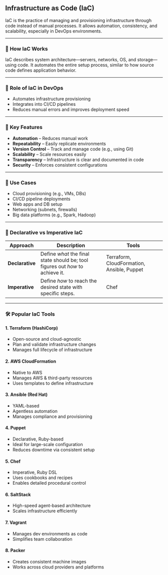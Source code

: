 ## **Infrastructure as Code (IaC)**

IaC is the practice of managing and provisioning infrastructure through code instead of manual processes. It allows automation, consistency, and scalability, especially in DevOps environments.

---

### 🔧 **How IaC Works**

IaC describes system architecture—servers, networks, OS, and storage—using code. It automates the entire setup process, similar to how source code defines application behavior.

---

### 🔄 **Role of IaC in DevOps**

* Automates infrastructure provisioning
* Integrates into CI/CD pipelines
* Reduces manual errors and improves deployment speed

---

### 🌟 **Key Features**

* **Automation** – Reduces manual work
* **Repeatability** – Easily replicate environments
* **Version Control** – Track and manage code (e.g., using Git)
* **Scalability** – Scale resources easily
* **Transparency** – Infrastructure is clear and documented in code
* **Security** – Enforces consistent configurations

---

### 📌 **Use Cases**

* Cloud provisioning (e.g., VMs, DBs)
* CI/CD pipeline deployments
* Web apps and DB setup
* Networking (subnets, firewalls)
* Big data platforms (e.g., Spark, Hadoop)

---

### 🧭 **Declarative vs Imperative IaC**

| Approach        | Description                                                                    | Tools                                      |
| --------------- | ------------------------------------------------------------------------------ | ------------------------------------------ |
| **Declarative** | Define *what* the final state should be; tool figures out *how* to achieve it. | Terraform, CloudFormation, Ansible, Puppet |
| **Imperative**  | Define *how* to reach the desired state with specific steps.                   | Chef                                       |

---

### 🛠️ **Popular IaC Tools**

#### **1. Terraform (HashiCorp)**

* Open-source and cloud-agnostic
* Plan and validate infrastructure changes
* Manages full lifecycle of infrastructure

#### **2. AWS CloudFormation**

* Native to AWS
* Manages AWS & third-party resources
* Uses templates to define infrastructure

#### **3. Ansible (Red Hat)**

* YAML-based
* Agentless automation
* Manages compliance and provisioning

#### **4. Puppet**

* Declarative, Ruby-based
* Ideal for large-scale configuration
* Reduces downtime via consistent setup

#### **5. Chef**

* Imperative, Ruby DSL
* Uses cookbooks and recipes
* Enables detailed procedural control

#### **6. SaltStack**

* High-speed agent-based architecture
* Scales infrastructure efficiently

#### **7. Vagrant**

* Manages dev environments as code
* Simplifies team collaboration

#### **8. Packer**

* Creates consistent machine images
* Works across cloud providers and platforms

